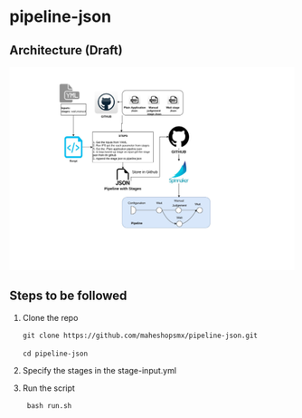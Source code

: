 # pipeline-json


## Architecture (Draft)

![Architecture](multi-stage-pipeline.jpg)

## Steps to be followed 

1.  Clone the repo 

        git clone https://github.com/maheshopsmx/pipeline-json.git
    
        cd pipeline-json

2. Specify the stages in the stage-input.yml

3. Run the script

        bash run.sh

